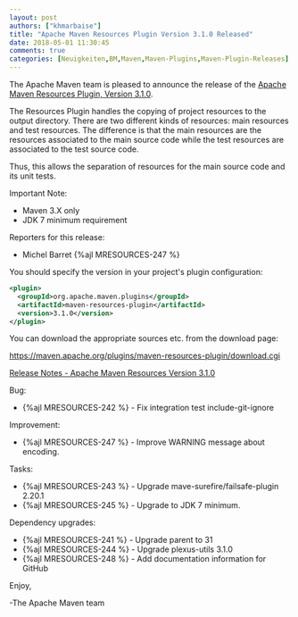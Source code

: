 ```yaml
---
layout: post
authors: ["khmarbaise"]
title: "Apache Maven Resources Plugin Version 3.1.0 Released"
date: 2018-05-01 11:30:45
comments: true
categories: [Neuigkeiten,BM,Maven,Maven-Plugins,Maven-Plugin-Releases]
---
```

The Apache Maven team is pleased to announce the release of the 
[Apache Maven Resources Plugin, Version 3.1.0](http://maven.apache.org/plugins/maven-resources-plugin).

The Resources Plugin handles the copying of project resources to the output
directory. There are two different kinds of resources: main resources and test
resources. The difference is that the main resources are the resources
associated to the main source code while the test resources are associated to
the test source code.

Thus, this allows the separation of resources for the main source code and its
unit tests.

Important Note: 

 * Maven 3.X only
 * JDK 7 minimum requirement

Reporters for this release:

 *  Michel Barret {%ajl MRESOURCES-247 %}

You should specify the version in your project's plugin configuration:

``` xml
<plugin>
  <groupId>org.apache.maven.plugins</groupId>
  <artifactId>maven-resources-plugin</artifactId>
  <version>3.1.0</version>
</plugin>
```

You can download the appropriate sources etc. from the download page:
 
https://maven.apache.org/plugins/maven-resources-plugin/download.cgi

<!-- more -->

[Release Notes - Apache Maven Resources Version 3.1.0](https://issues.apache.org/jira/secure/ReleaseNote.jspa?projectId=12317827&version=12336059)


Bug:

 * {%ajl MRESOURCES-242 %} - Fix integration test include-git-ignore

Improvement:

 * {%ajl MRESOURCES-247 %} - Improve WARNING message about encoding.

Tasks:

 * {%ajl MRESOURCES-243 %} - Upgrade mave-surefire/failsafe-plugin 2.20.1
 * {%ajl MRESOURCES-245 %} - Upgrade to JDK 7 minimum.

Dependency upgrades:

 * {%ajl MRESOURCES-241 %} - Upgrade parent to 31
 * {%ajl MRESOURCES-244 %} - Upgrade plexus-utils 3.1.0
 * {%ajl MRESOURCES-248 %} - Add documentation information for GitHub

Enjoy,
 
-The Apache Maven team
